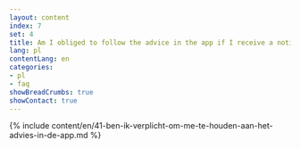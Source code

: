```yaml
---
layout: content
index: 7
set: 4
title: Am I obliged to follow the advice in the app if I receive a notification?
lang: pl
contentLang: en
categories:
- pl
- faq
showBreadCrumbs: true
showContact: true
---
```

{% include content/en/41-ben-ik-verplicht-om-me-te-houden-aan-het-advies-in-de-app.md %}
